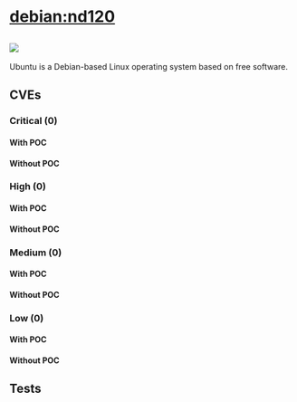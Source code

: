 # [debian:nd120](https://hub.docker.com/_/debian?tab=tags)
![](https://img.shields.io/static/v1?label=tag&message=nd120&color=blue)
---
<p>
Ubuntu is a Debian-based Linux operating system based on free software.
</p>

## CVEs
### Critical (0)
#### With POC

#### Without POC


### High (0)
#### With POC

#### Without POC


### Medium (0)
#### With POC

#### Without POC


### Low (0)
#### With POC

#### Without POC


## Tests
